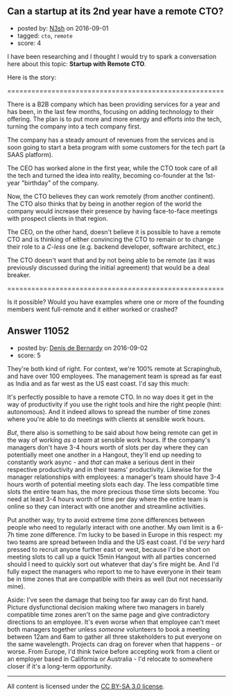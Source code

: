 ## Can a startup at its 2nd year have a remote CTO?

- posted by: [N3sh](https://stackexchange.com/users/1254767/n3sh) on 2016-09-01
- tagged: `cto`, `remote`
- score: 4

I have been researching and I thought I would try to spark a conversation here about this topic: **Startup with Remote CTO**.

Here is the story:


======================================================

There is a B2B company which has been providing services for a year and has been, in the last few months, focusing on adding technology to their offering. The plan is to put more and more energy and efforts into the tech, turning the company into a tech company first.

The company has a steady amount of revenues from the services and is soon going to start a beta program with some customers for the tech part (a SAAS platform). 

The CEO has worked alone in the first year, while the CTO took care of all the tech and turned the idea into reality, becoming co-founder at the 1st-year "birthday" of the company.

Now, the CTO believes they can work remotely (from another continent). The CTO also thinks that by being in another region of the world the company would increase their presence by having face-to-face meetings with prospect clients in that region.

The CEO, on the other hand, doesn't believe it is possible to have a remote CTO and is thinking of either convincing the CTO to remain or to change their role to a *C-less* one (e.g. backend developer, software architect, etc.)

The CTO doesn't want that and by not being able to be remote (as it was previously discussed during the initial agreement) that would be a deal breaker.

======================================================

Is it possible? Would you have examples where one or more of the founding members went full-remote and it either worked or crashed?


## Answer 11052

- posted by: [Denis de Bernardy](https://stackexchange.com/users/182468/denis-de-bernardy) on 2016-09-02
- score: 5

They're both kind of right. For context, we're 100% remote at Scrapinghub, and have over 100 employees. The management team is spread as far east as India and as far west as the US east coast. I'd say this much:

It's perfectly possible to have a remote CTO. In no way does it get in the way of productivity if you use the right tools and hire the right people (hint: autonomous). And it indeed allows to spread the number of time zones where you're able to do meetings with clients at sensible work hours.

_But_, there also is something to be said about how being remote can get in the way of working _as a team_ at sensible work hours. If the company's managers don't have 3-4 hours worth of slots per day where they can potentially meet one another in a Hangout, they'll end up needing to constantly work async - and _that_ can make a serious dent in their respective productivity and in their teams' productivity. Likewise for the manager relationships with employees: a manager's team should have 3-4 hours worth of potential meeting slots each day. The less compatible time slots the entire team has, the more precious those time slots become. You need at least 3-4 hours worth of time per day where the entire team is online so they can interact with one another and streamline activities.

Put another way, try to avoid extreme time zone differences between people who need to regularly interact with one another. My own limit is a 6-7h time zone difference. I'm lucky to be based in Europe in this respect: my two teams are spread between India and the US east coast. I'd be _very_ hard pressed to recruit anyone further east or west, because I'd be short on meeting slots to call up a quick 15min Hangout with all parties concerned should I need to quickly sort out whatever that day's fire might be. And I'd fully expect the managers who report to me to have everyone in their team be in time zones that are compatible with theirs as well (but not necessarily mine).

Aside: I've seen the damage that being too far away can do first hand. Picture dysfunctional decision making where two managers in barely compatible time zones aren't on the same page and give contradictory directions to an employee. It's even worse when that employee can't meet both managers together unless _someone_ volunteers to book a meeting between 12am and 6am to gather all three stakeholders to put everyone on the same wavelength. Projects can drag on forever when that happens - or worse. From Europe, I'd think twice before accepting work from a client or an employer based in California or Australia - I'd relocate to somewhere closer if it's a long-term opportunity.



---

All content is licensed under the [CC BY-SA 3.0 license](https://creativecommons.org/licenses/by-sa/3.0/).
